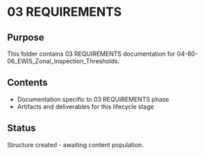 # 03 REQUIREMENTS

## Purpose
This folder contains 03 REQUIREMENTS documentation for 04-60-06_EWIS_Zonal_Inspection_Thresholds.

## Contents
- Documentation specific to 03 REQUIREMENTS phase
- Artifacts and deliverables for this lifecycle stage

## Status
Structure created - awaiting content population.
